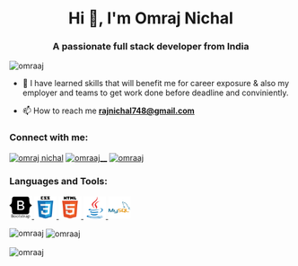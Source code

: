 <h1 align="center">Hi 👋, I'm Omraj Nichal</h1>
<h3 align="center">A passionate full stack developer from India</h3>

<p align="left"> <img src="https://komarev.com/ghpvc/?username=omraaj&label=Profile%20views&color=0e75b6&style=flat" alt="omraaj" /> </p>



- 🌱 I have learned skills that will benefit me for career exposure & also my employer and teams to get work done before deadline and conviniently.

- 📫 How to reach me **rajnichal748@gmail.com**

<h3 align="left">Connect with me:</h3>
<p align="left">

<a href="https://linkedin.com/in/omraj nichal" target="blank"><img align="center" src="https://raw.githubusercontent.com/rahuldkjain/github-profile-readme-generator/master/src/images/icons/Social/linked-in-alt.svg" alt="omraj nichal" height="30" width="40" /></a>
<a href="https://instagram.com/omraaj__" target="blank"><img align="center" src="https://raw.githubusercontent.com/rahuldkjain/github-profile-readme-generator/master/src/images/icons/Social/instagram.svg" alt="omraaj__" height="30" width="40" /></a>
<a href="https://www.codechef.com/users/omraaj" target="blank"><img align="center" src="https://cdn.jsdelivr.net/npm/simple-icons@3.1.0/icons/codechef.svg" alt="omraaj" height="30" width="40" /></a>
<!-- <a href="https://www.hackerrank.com/rajnichal748" target="blank"><img align="center" src="https://raw.githubusercontent.com/rahuldkjain/github-profile-readme-generator/master/src/images/icons/Social/hackerrank.svg" alt="rajnichal748" height="30" width="40" /></a> -->
<!-- <a href="https://discord.gg/6638" target="blank"><img align="center" src="https://raw.githubusercontent.com/rahuldkjain/github-profile-readme-generator/master/src/images/icons/Social/discord.svg" alt="6638" height="30" width="40" /></a> -->
</p>

<h3 align="left">Languages and Tools:</h3>
<p align="left"> <a href="https://getbootstrap.com" target="_blank" rel="noreferrer"> <img src="https://raw.githubusercontent.com/devicons/devicon/master/icons/bootstrap/bootstrap-plain-wordmark.svg" alt="bootstrap" width="40" height="40"/> </a> <a href="https://www.w3schools.com/css/" target="_blank" rel="noreferrer"> <img src="https://raw.githubusercontent.com/devicons/devicon/master/icons/css3/css3-original-wordmark.svg" alt="css3" width="40" height="40"/> </a> <a href="https://www.w3.org/html/" target="_blank" rel="noreferrer"> <img src="https://raw.githubusercontent.com/devicons/devicon/master/icons/html5/html5-original-wordmark.svg" alt="html5" width="40" height="40"/> </a> <a href="https://www.java.com" target="_blank" rel="noreferrer"> <img src="https://raw.githubusercontent.com/devicons/devicon/master/icons/java/java-original.svg" alt="java" width="40" height="40"/> </a> <a href="https://www.mongodb.com/" target="_blank" rel="noreferrer"> <img src="https://raw.githubusercontent.com/devicons/devicon/master/icons/mysql/mysql-original-wordmark.svg" alt="mysql" width="40" height="40"/> </a> 

<p><img align="left" src="https://github-readme-stats.vercel.app/api/top-langs?username=omraaj&show_icons=true&locale=en&layout=compact" alt="omraaj" /></p>

<p>&nbsp;<img align="center" src="https://github-readme-stats.vercel.app/api?username=omraaj&show_icons=true&locale=en" alt="omraaj" /></p>

<p><img align="center" src="https://github-readme-streak-stats.herokuapp.com/?user=omraaj&" alt="omraaj" /></p>
